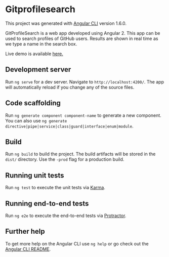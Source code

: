 # Gitprofilesearch

This project was generated with [Angular CLI](https://github.com/angular/angular-cli) version 1.6.0.

GitProfileSearch is a web app developed using Angular 2. This app can be used to search profiles of GitHub users.
Results are shown in real time as we type a name in the search box.

Live demo is available <a target="_blank" href="https://gitprofilesearch.firebaseapp.com/">here.</a>

## Development server

Run `ng serve` for a dev server. Navigate to `http://localhost:4200/`. The app will automatically reload if you change any of the source files.

## Code scaffolding

Run `ng generate component component-name` to generate a new component. You can also use `ng generate directive|pipe|service|class|guard|interface|enum|module`.

## Build

Run `ng build` to build the project. The build artifacts will be stored in the `dist/` directory. Use the `-prod` flag for a production build.

## Running unit tests

Run `ng test` to execute the unit tests via [Karma](https://karma-runner.github.io).

## Running end-to-end tests

Run `ng e2e` to execute the end-to-end tests via [Protractor](http://www.protractortest.org/).

## Further help

To get more help on the Angular CLI use `ng help` or go check out the [Angular CLI README](https://github.com/angular/angular-cli/blob/master/README.md).
